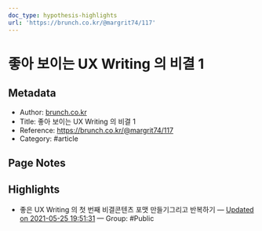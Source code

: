 ```yaml
---
doc_type: hypothesis-highlights
url: 'https://brunch.co.kr/@margrit74/117'
---
```


# 좋아 보이는 UX Writing 의 비결 1

## Metadata
- Author: [brunch.co.kr]()
- Title: 좋아 보이는 UX Writing 의 비결 1
- Reference: https://brunch.co.kr/@margrit74/117
- Category: #article

## Page Notes
## Highlights
- 좋은 UX Writing 의 첫 번째 비결콘텐츠 포맷 만들기그리고 반복하기 — [Updated on 2021-05-25 19:51:31](https://hyp.is/Kn7kCL1HEeupdKuQ6n3WpQ/brunch.co.kr/@margrit74/117) — Group: #Public



